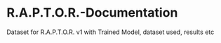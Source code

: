 # R.A.P.T.O.R.-Documentation
Dataset for R.A.P.T.O.R. v1 with Trained Model, dataset used, results etc
